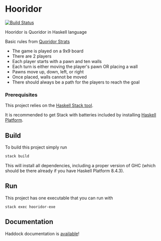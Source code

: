# Hooridor

[![Build Status](https://travis-ci.com/imustafin/hooridor.svg?branch=master)](https://travis-ci.com/imustafin/hooridor)


Hooridor is Quoridor in Haskell language

Basic rules from [Quoridor Strats](https://quoridorstrats.wordpress.com/beginners-guide-rules-and-basics/)

* The game is played on a 9x9 board
* There are 2 players
* Each player starts with a pawn and ten walls
* Each turn is either moving the player's pawn OR placing a wall
* Pawns move up, down, left, or right
* Once placed, walls cannot be moved
* There should always be a path for the players to reach the goal

### Prerequisites

This project relies on the [Haskell Stack tool](https://docs.haskellstack.org/en/stable/README/).

It is recommended to get Stack with batteries included by
installing [Haskell Platform](https://www.haskell.org/platform/).

## Build

To build this project simply run

```sh
stack build
```

This will install all dependencies, including a proper version of GHC
(which should be there already if you have Haskell Platform 8.4.3).

## Run

This project has one executable that you can run with

```
stack exec hooridor-exe
```

## Documentation
Haddock documentation is [available](https://imustafin.github.io/hooridor/)!
